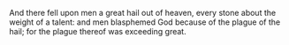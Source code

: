 And there fell upon men a great hail out of heaven, every stone about the weight of a talent: and men blasphemed God because of the plague of the hail; for the plague thereof was exceeding great.
